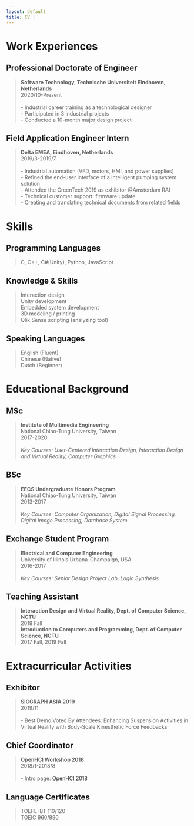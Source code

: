 ```yaml
---
layout: default
title: CV | 
---
```


# Work Experiences

## Professional Doctorate of Engineer

> **Software Technology, Technische Universiteit Eindhoven, Netherlands**  
2020/10-Present  
&nbsp;  
>\- Industrial career training as a technological designer  
\- Participated in 3 industrial projects  
\- Conducted a 10-month major design project  

## Field Application Engineer Intern

> **Delta EMEA, Eindhoven, Netherlands**  
2019/3-2019/7  
&nbsp;  
>\- Industrial automation (VFD, motors, HMI, and power supplies)  
\- Refined the end-user interface of a intelligent pumping system solution  
\- Attended the GreenTech 2019 as exhibitor @Amsterdam RAI  
\- Technical customer support: firmware update  
\- Creating and translating technical documents from related fields  

# Skills

## Programming Languages

> C, C++, C#(Unity), Python, JavaScript

## Knowledge & Skills

> Interaction design  
Unity development  
Embedded system development  
3D modeling / printing  
Qlik Sense scripting (analyzing tool)  

## Speaking Languages

> English (Fluent)  
Chinese (Native)  
Dutch (Beginner)

# Educational Background

## MSc

> **Institute of Multimedia Engineering**  
National Chiao-Tung University, Taiwan  
2017-2020  
&nbsp;  
> *Key Courses: User-Centered Interaction Design, Interaction Design and Virtual Reality, Computer Graphics*  

## BSc

> **EECS Undergraduate Honors Program**  
National Chiao-Tung University, Taiwan  
2013-2017  
&nbsp;  
> *Key Courses: Computer Organization, Digital Signal Processing, Digital Image Processing, Database System*  

## Exchange Student Program

> **Electrical and Computer Engineering**  
University of Illinois Urbana-Champaign, USA  
2016-2017  
&nbsp;  
> *Key Courses: Senior Design Project Lab, Logic Synthesis*  

## Teaching Assistant

> **Interaction Design and Virtual Reality, Dept. of Computer Science, NCTU**  
2018 Fall  
> **Introduction to Computers and Programming, Dept. of Computer Science, NCTU**  
2017 Fall, 2019 Fall  

# Extracurricular Activities

## Exhibitor

> **SIGGRAPH ASIA 2019**  
2019/11  
&nbsp;  
> \- Best Demo Voted By Attendees: Enhancing Suspension Activities in Virtual Reality with Body-Scale Kinesthetic Force Feedbacks  

## Chief Coordinator

> **OpenHCI Workshop 2018**  
2018/1-2018/8  
&nbsp;  
> \- Intro page: [OpenHCI 2018](https://bit.ly/3o3D8Am)  

## Language Certificates

> TOEFL iBT 110/120  
TOEIC 960/990  
